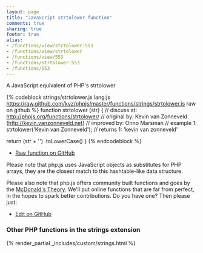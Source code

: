```yaml
---
layout: page
title: "JavaScript strtolower function"
comments: true
sharing: true
footer: true
alias:
- /functions/view/strtolower:553
- /functions/view/strtolower
- /functions/view/553
- /functions/strtolower:553
- /functions/553
---
```

<!-- Generated by Rakefile:build -->
A JavaScript equivalent of PHP's strtolower

{% codeblock strings/strtolower.js lang:js https://raw.github.com/kvz/phpjs/master/functions/strings/strtolower.js raw on github %}
function strtolower (str) {
  //  discuss at: http://phpjs.org/functions/strtolower/
  // original by: Kevin van Zonneveld (http://kevin.vanzonneveld.net)
  // improved by: Onno Marsman
  //   example 1: strtolower('Kevin van Zonneveld');
  //   returns 1: 'kevin van zonneveld'

  return (str + '')
    .toLowerCase()
}
{% endcodeblock %}

 - [Raw function on GitHub](https://github.com/kvz/phpjs/blob/master/functions/strings/strtolower.js)

Please note that php.js uses JavaScript objects as substitutes for PHP arrays, they are 
the closest match to this hashtable-like data structure. 

Please also note that php.js offers community built functions and goes by the 
[McDonald's Theory](https://medium.com/what-i-learned-building/9216e1c9da7d). We'll put online 
functions that are far from perfect, in the hopes to spark better contributions. 
Do you have one? Then please just: 

 - [Edit on GitHub](https://github.com/kvz/phpjs/edit/master/functions/strings/strtolower.js)


### Other PHP functions in the strings extension
{% render_partial _includes/custom/strings.html %}
